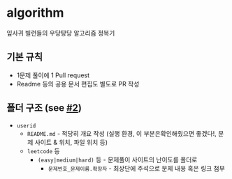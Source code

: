 # algorithm
잎사귀 빌런들의 우당탕당 알고리즘 정복기

## 기본 규칙
- 1문제 풀이에 1 Pull request
- Readme 등의 공용 문서 편집도 별도로 PR 작성

## 폴더 구조 (see [#2](https://github.com/leaf-villain/algorithm/issues/2))

- `userid`
  - `README.md` - 적당히 개요 작성 (실행 환경, 이 부분은확인해줬으면 좋겠다!, 문제 사이트 & 위치, 파일 위치 등)
  - `leetcode` 등
    - `(easy|medium|hard)` 등 - 문제풀이 사이트의 난이도를 폴더로
      - `문제번호_문제이름.확장자` - 최상단에 주석으로 문제 내용 혹은 링크 첨부
